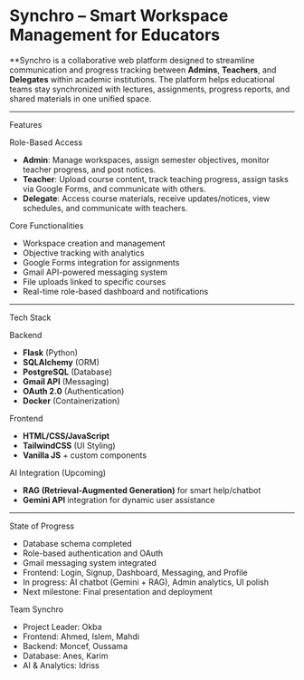 # Synchro – Smart Workspace Management for Educators

**Synchro is a collaborative web platform designed to streamline communication and progress tracking between **Admins**, **Teachers**, and **Delegates** within academic institutions. The platform helps educational teams stay synchronized with lectures, assignments, progress reports, and shared materials in one unified space.

---

Features

Role-Based Access
- **Admin**: Manage workspaces, assign semester objectives, monitor teacher progress, and post notices.
- **Teacher**: Upload course content, track teaching progress, assign tasks via Google Forms, and communicate with others.
- **Delegate**: Access course materials, receive updates/notices, view schedules, and communicate with teachers.

Core Functionalities
- Workspace creation and management
- Objective tracking with analytics
- Google Forms integration for assignments
- Gmail API-powered messaging system
- File uploads linked to specific courses
- Real-time role-based dashboard and notifications

---

Tech Stack

Backend
- **Flask** (Python)
- **SQLAlchemy** (ORM)
- **PostgreSQL** (Database)
- **Gmail API** (Messaging)
- **OAuth 2.0** (Authentication)
- **Docker** (Containerization)

Frontend
- **HTML/CSS/JavaScript**
- **TailwindCSS** (UI Styling)
- **Vanilla JS** + custom components

AI Integration (Upcoming)
- **RAG (Retrieval-Augmented Generation)** for smart help/chatbot
- **Gemini API** integration for dynamic user assistance

---

State of Progress
- Database schema completed
- Role-based authentication and OAuth
- Gmail messaging system integrated
- Frontend: Login, Signup, Dashboard, Messaging, and Profile
- In progress: AI chatbot (Gemini + RAG), Admin analytics, UI polish
- Next milestone: Final presentation and deployment

Team Synchro
- Project Leader: Okba
- Frontend: Ahmed, Islem, Mahdi
- Backend: Moncef, Oussama
- Database: Anes, Karim
- AI & Analytics: Idriss

